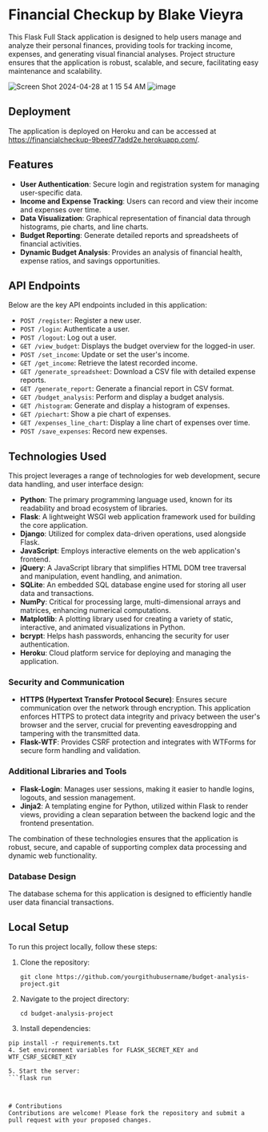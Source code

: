 # Financial Checkup by Blake Vieyra

This Flask Full Stack application is designed to help users manage and analyze their personal finances, providing tools for tracking income, expenses, and generating visual financial analyses.
Project structure ensures that the application is robust, scalable, and secure, facilitating easy maintenance and scalability.

![Screen Shot 2024-04-28 at 1 15 54 AM](https://github.com/blakevieyra/FinancialCheckup/assets/88246090/c29a552c-ca2f-4967-8853-0d53bddff767)
![image](https://github.com/blakevieyra/FinancialCheckup/assets/88246090/c748de2f-2f49-40fd-8ee3-83a31f137d94)

## Deployment
The application is deployed on Heroku and can be accessed at https://financialcheckup-9beed77add2e.herokuapp.com/.


## Features

- **User Authentication**: Secure login and registration system for managing user-specific data.
- **Income and Expense Tracking**: Users can record and view their income and expenses over time.
- **Data Visualization**: Graphical representation of financial data through histograms, pie charts, and line charts.
- **Budget Reporting**: Generate detailed reports and spreadsheets of financial activities.
- **Dynamic Budget Analysis**: Provides an analysis of financial health, expense ratios, and savings opportunities.

## API Endpoints

Below are the key API endpoints included in this application:

- `POST /register`: Register a new user.
- `POST /login`: Authenticate a user.
- `POST /logout`: Log out a user.
- `GET /view_budget`: Displays the budget overview for the logged-in user.
- `POST /set_income`: Update or set the user's income.
- `GET /get_income`: Retrieve the latest recorded income.
- `GET /generate_spreadsheet`: Download a CSV file with detailed expense reports.
- `GET /generate_report`: Generate a financial report in CSV format.
- `GET /budget_analysis`: Perform and display a budget analysis.
- `GET /histogram`: Generate and display a histogram of expenses.
- `GET /piechart`: Show a pie chart of expenses.
- `GET /expenses_line_chart`: Display a line chart of expenses over time.
- `POST /save_expenses`: Record new expenses.

## Technologies Used

This project leverages a range of technologies for web development, secure data handling, and user interface design:

- **Python**: The primary programming language used, known for its readability and broad ecosystem of libraries.
- **Flask**: A lightweight WSGI web application framework used for building the core application.
- **Django**: Utilized for complex data-driven operations, used alongside Flask.
- **JavaScript**: Employs interactive elements on the web application's frontend.
- **jQuery**: A JavaScript library that simplifies HTML DOM tree traversal and manipulation, event handling, and animation.
- **SQLite**: An embedded SQL database engine used for storing all user data and transactions.
- **NumPy**: Critical for processing large, multi-dimensional arrays and matrices, enhancing numerical computations.
- **Matplotlib**: A plotting library used for creating a variety of static, interactive, and animated visualizations in Python.
- **bcrypt**: Helps hash passwords, enhancing the security for user authentication.
- **Heroku**: Cloud platform service for deploying and managing the application.

### Security and Communication

- **HTTPS (Hypertext Transfer Protocol Secure)**: Ensures secure communication over the network through encryption. This application enforces HTTPS to protect data integrity and privacy between the user's browser and the server, crucial for preventing eavesdropping and tampering with the transmitted data.
- **Flask-WTF**: Provides CSRF protection and integrates with WTForms for secure form handling and validation.

### Additional Libraries and Tools

- **Flask-Login**: Manages user sessions, making it easier to handle logins, logouts, and session management.
- **Jinja2**: A templating engine for Python, utilized within Flask to render views, providing a clean separation between the backend logic and the frontend presentation.

The combination of these technologies ensures that the application is robust, secure, and capable of supporting complex data processing and dynamic web functionality.

### Database Design

The database schema for this application is designed to efficiently handle user data financial transactions.


## Local Setup

To run this project locally, follow these steps:

1. Clone the repository:
    ```
   git clone https://github.com/yourgithubusername/budget-analysis-project.git
2. Navigate to the project directory:
   ```
   cd budget-analysis-project
3. Install dependencies:
  ```
  pip install -r requirements.txt
4. Set environment variables for FLASK_SECRET_KEY and WTF_CSRF_SECRET_KEY

5. Start the server:
  ```flask run
  


# Contributions
Contributions are welcome! Please fork the repository and submit a pull request with your proposed changes.
   
